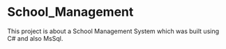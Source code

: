 # School_Management
This project is about a School Management System which was built using C# and also MsSql.

